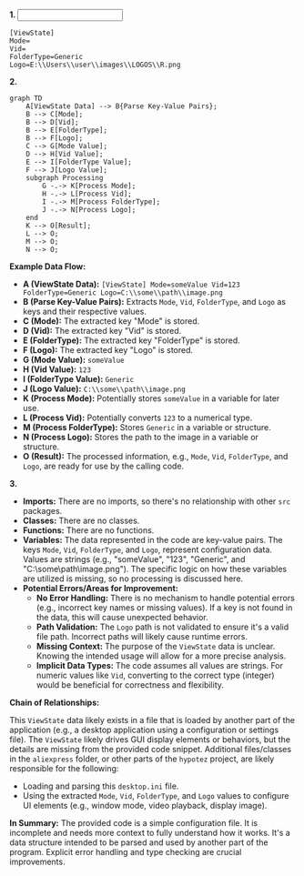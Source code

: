 **1. <input code>**

```
[ViewState]
Mode=
Vid=
FolderType=Generic
Logo=E:\\Users\\user\\images\\LOGOS\\R.png
```

**2. <algorithm>**

```mermaid
graph TD
    A[ViewState Data] --> B{Parse Key-Value Pairs};
    B --> C[Mode];
    B --> D[Vid];
    B --> E[FolderType];
    B --> F[Logo];
    C --> G[Mode Value];
    D --> H[Vid Value];
    E --> I[FolderType Value];
    F --> J[Logo Value];
    subgraph Processing
        G -.-> K[Process Mode];
        H -.-> L[Process Vid];
        I -.-> M[Process FolderType];
        J -.-> N[Process Logo];
    end
    K --> O[Result];
    L --> O;
    M --> O;
    N --> O;
```

**Example Data Flow:**

* **A (ViewState Data):** `[ViewState] Mode=someValue Vid=123 FolderType=Generic Logo=C:\\some\\path\\image.png`
* **B (Parse Key-Value Pairs):** Extracts `Mode`, `Vid`, `FolderType`, and `Logo` as keys and their respective values.
* **C (Mode):** The extracted key "Mode" is stored.
* **D (Vid):** The extracted key "Vid" is stored.
* **E (FolderType):** The extracted key "FolderType" is stored.
* **F (Logo):** The extracted key "Logo" is stored.
* **G (Mode Value):** `someValue`
* **H (Vid Value):** `123`
* **I (FolderType Value):** `Generic`
* **J (Logo Value):** `C:\\some\\path\\image.png`
* **K (Process Mode):** Potentially stores `someValue` in a variable for later use.
* **L (Process Vid):** Potentially converts `123` to a numerical type.
* **M (Process FolderType):** Stores `Generic` in a variable or structure.
* **N (Process Logo):** Stores the path to the image in a variable or structure.
* **O (Result):** The processed information, e.g., `Mode`, `Vid`, `FolderType`, and `Logo`, are ready for use by the calling code.

**3. <explanation>**

* **Imports:** There are no imports, so there's no relationship with other `src` packages.
* **Classes:** There are no classes.
* **Functions:** There are no functions.
* **Variables:**  The data represented in the code are key-value pairs. The keys `Mode`, `Vid`, `FolderType`, and `Logo`, represent configuration data.  Values are strings (e.g., "someValue", "123", "Generic", and "C:\\some\\path\\image.png").  The specific logic on how these variables are utilized is missing, so no processing is discussed here.
* **Potential Errors/Areas for Improvement:**
    * **No Error Handling:** There is no mechanism to handle potential errors (e.g., incorrect key names or missing values).  If a key is not found in the data, this will cause unexpected behavior.
    * **Path Validation:** The `Logo` path is not validated to ensure it's a valid file path. Incorrect paths will likely cause runtime errors.
    * **Missing Context:** The purpose of the `ViewState` data is unclear. Knowing the intended usage will allow for a more precise analysis.
    * **Implicit Data Types:** The code assumes all values are strings.  For numeric values like `Vid`, converting to the correct type (integer) would be beneficial for correctness and flexibility.


**Chain of Relationships:**

This `ViewState` data likely exists in a file that is loaded by another part of the application (e.g., a desktop application using a configuration or settings file).  The `ViewState` likely drives GUI display elements or behaviors, but the details are missing from the provided code snippet.  Additional files/classes in the `aliexpress` folder, or other parts of the `hypotez` project, are likely responsible for the following:
* Loading and parsing this `desktop.ini` file.
* Using the extracted `Mode`, `Vid`, `FolderType`, and `Logo` values to configure UI elements (e.g., window mode, video playback, display image).


**In Summary:** The provided code is a simple configuration file. It is incomplete and needs more context to fully understand how it works. It's a data structure intended to be parsed and used by another part of the program.  Explicit error handling and type checking are crucial improvements.
